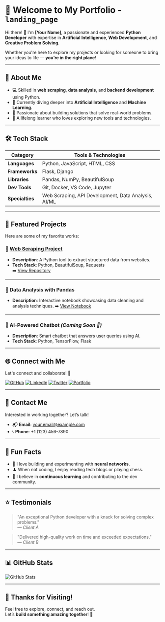 # 🌟 Welcome to My Portfolio - `landing_page`

Hi there! 👋 I'm **[Your Name]**, a passionate and experienced **Python Developer** with expertise in **Artificial Intelligence**, **Web Development**, and **Creative Problem Solving**. 

Whether you're here to explore my projects or looking for someone to bring your ideas to life — **you’re in the right place**!

---

## 🚀 About Me

- 💻 Skilled in **web scraping**, **data analysis**, and **backend development** using Python.
- 🤖 Currently diving deeper into **Artificial Intelligence** and **Machine Learning**.
- 🎯 Passionate about building solutions that solve real-world problems.
- 🌱 A lifelong learner who loves exploring new tools and technologies.

---

## 🛠️ Tech Stack

| Category            | Tools & Technologies |
|---------------------|----------------------|
| **Languages**       | Python, JavaScript, HTML, CSS |
| **Frameworks**      | Flask, Django        |
| **Libraries**       | Pandas, NumPy, BeautifulSoup |
| **Dev Tools**       | Git, Docker, VS Code, Jupyter |
| **Specialties**     | Web Scraping, API Development, Data Analysis, AI/ML |

---

## 📂 Featured Projects

Here are some of my favorite works:

### 🔹 [Web Scraping Project](web-scraping-project/README.md)
- **Description**: A Python tool to extract structured data from websites.
- **Tech Stack**: Python, BeautifulSoup, Requests  
➡️ [View Repository](web-scraping-project)

---

### 🔹 [Data Analysis with Pandas](pandas.ipynb)
- **Description**: Interactive notebook showcasing data cleaning and analysis techniques.
➡️ [View Notebook](pandas.ipynb)

---

### 🔹 AI-Powered Chatbot *(Coming Soon 🚧)*
- **Description**: Smart chatbot that answers user queries using AI.
- **Tech Stack**: Python, TensorFlow, Flask

---

## 🌐 Connect with Me

Let's connect and collaborate! 🔗

[![GitHub](https://img.shields.io/badge/GitHub-%2312100E.svg?style=for-the-badge&logo=github&logoColor=white)](https://github.com/yourusername)
[![LinkedIn](https://img.shields.io/badge/LinkedIn-%230077B5.svg?style=for-the-badge&logo=linkedin&logoColor=white)](https://linkedin.com/in/yourusername)
[![Twitter](https://img.shields.io/badge/Twitter-%231DA1F2.svg?style=for-the-badge&logo=twitter&logoColor=white)](https://twitter.com/yourusername)
[![Portfolio](https://img.shields.io/badge/Portfolio-%23FF5722.svg?style=for-the-badge&logo=google-chrome&logoColor=white)](https://yourportfolio.com)

---

## 📧 Contact Me

Interested in working together? Let’s talk!

- 📬 **Email**: [your.email@example.com](mailto:your.email@example.com)
- 📞 **Phone**: +1 (123) 456-7890

---

## 🎨 Fun Facts

- 🧠 I love building and experimenting with **neural networks**.
- ♟️ When not coding, I enjoy reading tech blogs or playing chess.
- 🙌 I believe in **continuous learning** and contributing to the dev community.

---

## ⭐ Testimonials

> "An exceptional Python developer with a knack for solving complex problems."  
> — *Client A*

> "Delivered high-quality work on time and exceeded expectations."  
> — *Client B*

---

## 📊 GitHub Stats

![GitHub Stats](https://github-readme-stats.vercel.app/api?username=yourusername&show_icons=true&theme=radical)

---

## 🙏 Thanks for Visiting!

Feel free to explore, connect, and reach out.  
Let’s **build something amazing together**! 🚀
